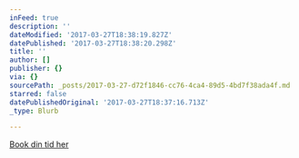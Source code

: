 ```yaml
---
inFeed: true
description: ''
dateModified: '2017-03-27T18:38:19.827Z'
datePublished: '2017-03-27T18:38:20.298Z'
title: ''
author: []
publisher: {}
via: {}
sourcePath: _posts/2017-03-27-d72f1846-cc76-4ca4-89d5-4bd7f38ada4f.md
starred: false
datePublishedOriginal: '2017-03-27T18:37:16.713Z'
_type: Blurb

---
```

[Book din tid her][0]

[0]: https://jorgenlarsen.youcanbook.me/